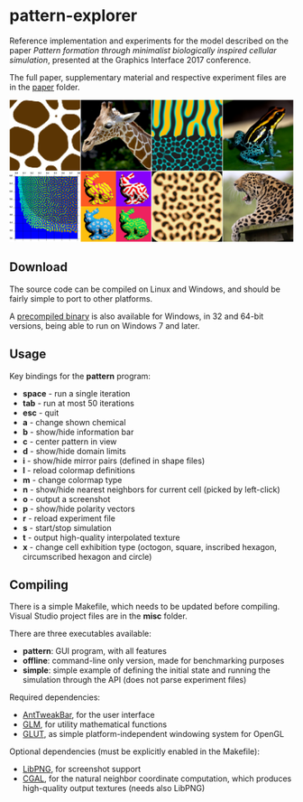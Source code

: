 # pattern-explorer

Reference implementation and experiments for the model described on the paper _Pattern formation through minimalist biologically inspired cellular simulation_, presented at the Graphics Interface 2017 conference.

The full paper, supplementary material and respective experiment files are in the [paper](https://github.com/mgmalheiros/pattern-explorer/tree/master/paper) folder.

![](misc/mosaic.jpg)

## Download

The source code can be compiled on Linux and Windows, and should be fairly simple to port to other platforms.

A [precompiled binary](https://github.com/mgmalheiros/pattern-explorer/releases) is also available for Windows, in 32 and 64-bit versions, being able to run on Windows 7 and later.

## Usage

Key bindings for the **pattern** program:

  * **space** - run a single iteration
  * **tab** - run at most 50 iterations
  * **esc** - quit
  * **a** - change shown chemical
  * **b** - show/hide information bar
  * **c** - center pattern in view
  * **d** - show/hide domain limits
  * **i** - show/hide mirror pairs (defined in shape files)
  * **l** - reload colormap definitions
  * **m** - change colormap type
  * **n** - show/hide nearest neighbors for current cell (picked by left-click)
  * **o** - output a screenshot
  * **p** - show/hide polarity vectors
  * **r** - reload experiment file
  * **s** - start/stop simulation
  * **t** - output high-quality interpolated texture
  * **x** - change cell exhibition type (octogon, square, inscribed hexagon, circumscribed hexagon and circle)

## Compiling

There is a simple Makefile, which needs to be updated before compiling. Visual Studio project files are in the **misc** folder.

There are three executables available:

  * **pattern**: GUI program, with all features
  * **offline**: command-line only version, made for benchmarking purposes
  * **simple**: simple example of defining the initial state and running the simulation through the API (does not parse experiment files)

Required dependencies:

  * [AntTweakBar](http://anttweakbar.sourceforge.net/), for the user interface
  * [GLM](http://glm.g-truc.net/), for utility mathematical functions
  * [GLUT](http://freeglut.sourceforge.net/), as simple platform-independent windowing system for OpenGL

Optional dependencies (must be explicitly enabled in the Makefile):

  * [LibPNG](http://www.libpng.org/), for screenshot support
  * [CGAL](http://www.cgal.org/), for the natural neighbor coordinate computation, which produces high-quality output textures (needs also LibPNG)
